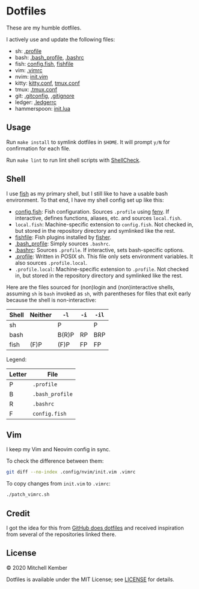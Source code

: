 # Dotfiles

These are my humble dotfiles.

I actively use and update the following files:

- sh: [.profile](.profile)
- bash: [.bash_profile](.bash_profile), [.bashrc](.bashrc)
- fish: [config.fish](.config/fish/config.fish), [fishfile](.config/fish/fishfile)
- vim: [.vimrc](.vimrc)
- nvim: [init.vim](.config/nvim/init.vim)
- kitty: [kitty.conf](.config/kitty/kitty.conf), [tmux.conf](.config/kitty/tmux.conf)
- tmux: [.tmux.conf](.tmux.conf)
- git: [.gitconfig](.gitconfig), [.gitignore](.gitignore)
- ledger: [.ledgerrc](.ledgerrc)
- hammerspoon: [init.lua](.hammerspoon/init.lua)

## Usage

Run `make install` to symlink dotfiles in `$HOME`. It will prompt `y/N` for confirmation for each file.

Run `make lint` to run lint shell scripts with [ShellCheck][].

## Shell

I use [fish][] as my primary shell, but I still like to have a usable bash environment. To that end, I have my shell config set up like this:

- [config.fish](.config/fish/config.fish): Fish configuration. Sources `.profile` using [fenv][]. If interactive, defines functions, aliases, etc. and sources `local.fish`.
- `local.fish`: Machine-specific extension to `config.fish`. Not checked in, but stored in the repository directory and symlinked like the rest.
- [fishfile](.config/fish/fishfile): Fish plugins installed by [fisher][].
- [.bash_profile](.bash_profile): Simply sources `.bashrc`.
- [.bashrc](.bashrc): Sources `.profile`. If interactive, sets bash-specific options.
- [.profile](.profile): Written in POSIX sh. This file only sets environment variables. It also sources `.profile.local`.
- `.profile.local`: Machine-specific extension to `.profile`. Not checked in, but stored in the repository directory and symlinked like the rest.

Here are the files sourced  for (non)login and (non)interactive shells, assuming `sh` is `bash` invoked as `sh`, with parentheses for files that exit early because the shell is non-interactive:

| Shell | Neither | `-l`  | `-i` | `-il` |
| ----- | ------- | ----- | ---- | ----- |
| sh    |         | P     |      | P     |
| bash  |         | B(R)P | RP   | BRP   |
| fish  | (F)P    | (F)P  | FP   | FP    |

Legend:

| Letter | File            |
| ------ | --------------- |
| P      | `.profile`      |
| B      | `.bash_profile` |
| R      | `.bashrc`       |
| F      | `config.fish`   |

## Vim

I keep my Vim and Neovim config in sync.

To check the difference between them:

```sh
git diff --no-index .config/nvim/init.vim .vimrc
```

To copy changes from `init.vim` to `.vimrc`:

```sh
./patch_vimrc.sh
```

## Credit

I got the idea for this from [GitHub does dotfiles][gdd] and received inspiration from several of the repositories linked there.

## License

© 2020 Mitchell Kember

Dotfiles is available under the MIT License; see [LICENSE](LICENSE.md) for details.

[ShellCheck]: https://www.shellcheck.net
[fish]: https://fishshell.com
[fenv]: https://github.com/oh-my-fish/plugin-foreign-env
[fisher]: https://github.com/jorgebucaran/fisher
[gdd]: http://dotfiles.github.com
